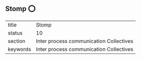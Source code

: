 ## Stomp :o:


|          |                                         |
| -------- | --------------------------------------- |
| title    | Stomp                                   | 
| status   | 10                                      |
| section  | Inter process communication Collectives |
| keywords | Inter process communication Collectives |





